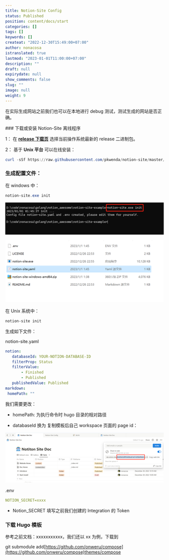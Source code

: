 ```yaml
---
title: Notion-Site Config
status: Published
position: content/docs/start
categories: []
tags: []
keywords: []
createat: "2022-12-30T15:49:00+07:00"
author: nonacosa
istranslated: true
lastmod: "2023-01-01T11:00:00+07:00"
description: ""
draft: null
expirydate: null
show_comments: false
slug: ""
image: null
weight: 9
---
```

在实际生成网站之前我们也可以在本地进行 debug 测试，测试生成的网站是否正确。



<!--more-->### 下载或安装 Notion-Site 离线程序
1： 在 **[release 下载页](https://github.com/pkwenda/notion-site/releases)** 选择当前操作系统最新的 release 二进制包。

2： 基于 **Unix 平台** 可以在线安装：


 ```powershell
 curl -sSf https://raw.githubusercontent.com/pkwenda/notion-site/master/install.sh | sh
 ```
 

### 生成配置文件：
在 windows 中：


 ```powershell
 notion-site.exe init
 ```
 ![](media/s3.us-west-2.amazonaws.com_1c0c5ac5-cec7-406b-a0c1-a096aa230c24.png)

![](media/s3.us-west-2.amazonaws.com_c0577af5-0e60-4baa-8cb0-d959f824e204.png)

在 Unix 系统中：


 ```powershell
 notion-site init
 ```
 生成如下文件：

notion-site.yaml


 ```yaml
 notion:
    databaseId: YOUR-NOTION-DATABASE-ID
    filterProp: Status
    filterValue:
        - Finished
        - Published
    publishedValue: Published
markdown:
  homePath: ""
 ```
 我们需要更改：

- homePath: 为执行命令时 hugo 目录的相对路径

- databaseId 换为 复制模板后自己 workspace 页面的 page id：

![](media/s3.us-west-2.amazonaws.com_79543d1b-5cb4-4329-89ef-3289191e7231.png)

.env


 ```yaml
 NOTION_SECRET=xxxx
 ```
 - Notion_SECRET 填写之前我们创建的 Integration 的 Token



### 下载 Hugo 模板
参考之前文档：xxxxxxxxxxx，我们还以 xx 为例，下载到

git submodule add[https://github.com/onweru/compose](https://github.com/onweru/compose)themes/compose

